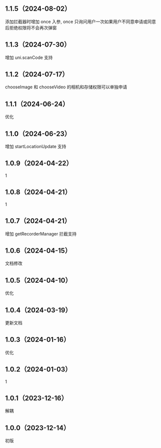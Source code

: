 ## 1.1.5（2024-08-02）
添加拦截器时增加 once 入参, once 只询问用户一次如果用户不同意申请或同意后拒绝权限将不会再次弹窗
## 1.1.3（2024-07-30）
增加 uni.scanCode 支持
## 1.1.2（2024-07-17）
chooseImage 和 chooseVideo 的相机和存储权限可以单独申请
## 1.1.1（2024-06-24）
优化
## 1.1.0（2024-06-23）
增加  startLocationUpdate 支持
## 1.0.9（2024-04-22）
1
## 1.0.8（2024-04-21）
1
## 1.0.7（2024-04-21）
增加 getRecorderManager 拦截支持
## 1.0.6（2024-04-15）
文档修改
## 1.0.5（2024-04-10）
优化
## 1.0.4（2024-03-19）
更新文档
## 1.0.3（2024-01-16）
优化
## 1.0.2（2024-01-03）
1
## 1.0.1（2023-12-16）
解耦
## 1.0.0（2023-12-14）
初版
